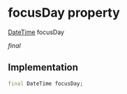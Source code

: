 


# focusDay property






[DateTime](https://api.flutter.dev/flutter/dart-core/DateTime-class.html) focusDay
  
_final_






## Implementation

```dart
final DateTime focusDay;


```







